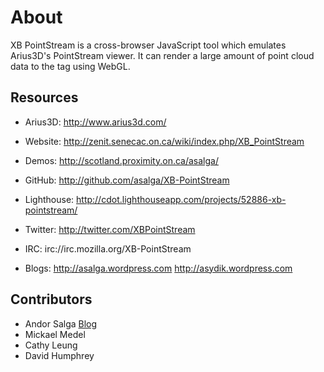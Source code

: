 About
====================
XB PointStream is a cross-browser JavaScript tool which emulates Arius3D's PointStream viewer.
It can render a large amount of point cloud data to the <canvas> tag using WebGL.

Resources
---------------------
* Arius3D:     http://www.arius3d.com/

* Website:     http://zenit.senecac.on.ca/wiki/index.php/XB_PointStream
* Demos:       http://scotland.proximity.on.ca/asalga/
* GitHub:      http://github.com/asalga/XB-PointStream
* Lighthouse:  http://cdot.lighthouseapp.com/projects/52886-xb-pointstream/
* Twitter:     http://twitter.com/XBPointStream
* IRC:         irc://irc.mozilla.org/XB-PointStream
* Blogs:       http://asalga.wordpress.com
               http://asydik.wordpress.com

Contributors
---------------------
* Andor Salga [Blog](http://asalga.wordpress.com)
* Mickael Medel
* Cathy Leung
* David Humphrey

 
